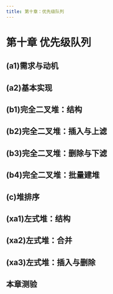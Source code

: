 ```yaml
---
title: 第十章：优先级队列
---
```


# 第十章 优先级队列

## (a1)需求与动机
## (a2)基本实现
## (b1)完全二叉堆：结构
## (b2)完全二叉堆：插入与上滤
## (b3)完全二叉堆：删除与下滤
## (b4)完全二叉堆：批量建堆
## (c)堆排序
## (xa1)左式堆：结构
## (xa2)左式堆：合并
## (xa3)左式堆：插入与删除
## 本章测验